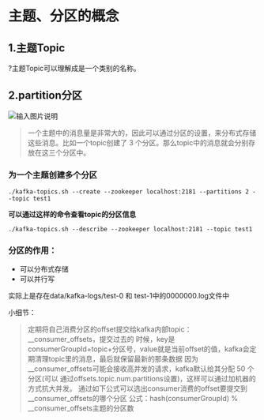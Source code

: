 # 主题、分区的概念

## 1.主题Topic

?主题Topic可以理解成是一个类别的名称。

## 2.partition分区

![输入图片说明](https://raw.gitmirror.com/KwFruit/basic-picture-service/note-v1.0.0/img/202312191140675.png "QQ截图20201229183512.png")

>一个主题中的消息量是非常大的，因此可以通过分区的设置，来分布式存储这些消息。比如一个topic创建了 3 个分区。那么topic中的消息就会分别存放在这三个分区中。

### 为一个主题创建多个分区

```shell
./kafka-topics.sh --create --zookeeper localhost:2181 --partitions 2 --topic test1
```

**可以通过这样的命令查看topic的分区信息**

```shell
./kafka-topics.sh --describe --zookeeper localhost:2181 --topic test1
```

### 分区的作用：

* 可以分布式存储
* 可以并行写

实际上是存在data/kafka-logs/test-0 和 test-1中的0000000.log文件中

小细节：

>定期将自己消费分区的offset提交给kafka内部topic：__consumer_offsets，提交过去的
>时候，key是consumerGroupId+topic+分区号，value就是当前offset的值，kafka会定
>期清理topic里的消息，最后就保留最新的那条数据
>因为__consumer_offsets可能会接收高并发的请求，kafka默认给其分配 50 个分区(可以
>通过offsets.topic.num.partitions设置)，这样可以通过加机器的方式抗大并发。
>通过如下公式可以选出consumer消费的offset要提交到__consumer_offsets的哪个分区
>公式：hash(consumerGroupId) % __consumer_offsets主题的分区数